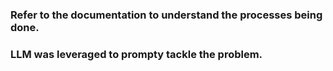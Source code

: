 ### Refer to the documentation to understand the processes being done. 
### LLM was leveraged to prompty tackle the problem. 
